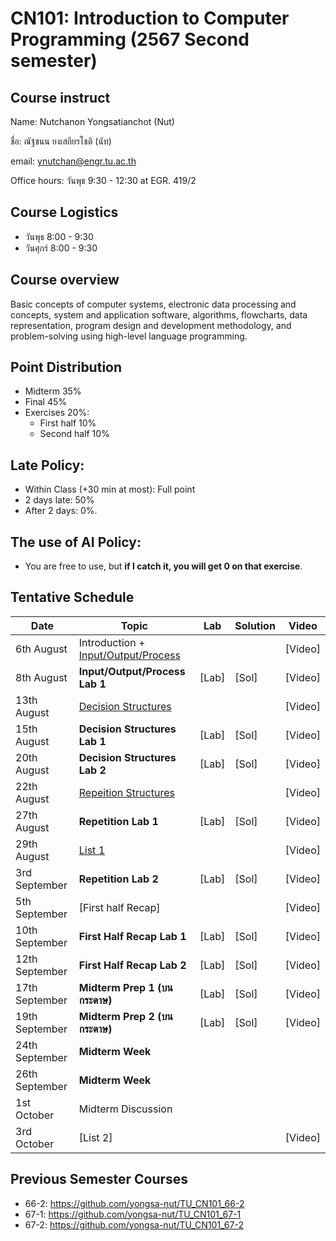 # CN101: Introduction to Computer Programming (2567 Second semester)

## Course instruct

Name: Nutchanon Yongsatianchot (Nut)

ชื่อ: ณัฐชนน ยงเสถียรโชติ (นัท)

email: ynutchan@engr.tu.ac.th

Office hours: วันพุธ 9:30 - 12:30 at EGR. 419/2 

## Course Logistics

- วันพุธ 8:00 - 9:30
- วันศุกร์ 8:00 - 9:30

## Course overview 
Basic concepts of computer systems, electronic data processing and concepts, system and application software, algorithms, flowcharts, data representation, program design and development methodology, and problem-solving using high-level language programming. 

## Point Distribution

- Midterm 35%
- Final 45%
- Exercises 20%:
  - First half 10%
  - Second half 10%

## Late Policy:
- Within Class (+30 min at most): Full point
- 2 days late: 50%
- After 2 days: 0%.

## The use of AI Policy:
- You are free to use, but **if I catch it, you will get 0 on that exercise**. 

## Tentative Schedule

|   Date  |  Topic  |  Lab  |  Solution | Video |
| ------- | ------- |  --------  | ----- | -------- |
| 6th August  | Introduction + [Input/Output/Process](https://colab.research.google.com/github/yongsa-nut/TU_CN101_67-1/blob/main/Chapter_2_Input_Processing_and_Output.ipynb) |  | | [Video]  | 
| 8th August  | **Input/Output/Process Lab 1**  | [Lab] | [Sol]  | [Video] | 
| 13th August  | [Decision Structures](https://colab.research.google.com/github/yongsa-nut/TU_CN101_67-1/blob/main/Chapter_3_Decision_Structures_and_Boolean_Logic.ipynb)          |       |        | [Video] | 
| 15th August  | **Decision Structures Lab 1**   | [Lab] | [Sol]  | [Video] | 
| 20th August  | **Decision Structures Lab 2**   | [Lab] | [Sol]  | [Video] | 
| 22th August  | [Repeition Structures](https://colab.research.google.com/github/yongsa-nut/TU_CN101_67-1/blob/main/Chapter_4_Repitition_Structures.ipynb)   |   |  | [Video] | 
| 27th August  | **Repetition Lab 1**   | [Lab] | [Sol]  | [Video] | 
| 29th August  | [List 1](https://colab.research.google.com/github/yongsa-nut/TU_CN101_67-1/blob/main/Chapter_5_List_and_Tuple.ipynb) |   |   | [Video] | 
| 3rd September  | **Repetition Lab 2**   | [Lab] | [Sol]  | [Video] | 
| 5th September  | 	[First half Recap]    |       |        | [Video] | 
| 10th September  | **First Half Recap Lab 1**   | [Lab] | [Sol]  | [Video] | 
| 12th September  | **First Half Recap Lab 2**   | [Lab] | [Sol]  | [Video] | 
| 17th September  | **Midterm Prep 1 (บนกระดาษ)**   | [Lab] | [Sol]  | [Video] | 
| 19th September  | **Midterm Prep 2 (บนกระดาษ)**   | [Lab] | [Sol]  | [Video] | 
| 24th September  | **Midterm Week**   |  |   |  | 
| 26th September  | **Midterm Week**   |  |   |  | 
| 1st October  | Midterm Discussion   |  |   |  | 
| 3rd October  | [List 2]   |  |   | [Video] | 



## Previous Semester Courses
- 66-2: https://github.com/yongsa-nut/TU_CN101_66-2
- 67-1: https://github.com/yongsa-nut/TU_CN101_67-1
- 67-2: https://github.com/yongsa-nut/TU_CN101_67-2
